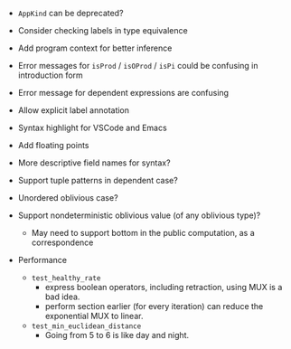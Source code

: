 - `AppKind` can be deprecated?
- Consider checking labels in type equivalence
- Add program context for better inference
- Error messages for `isProd` / `isOProd` / `isPi` could be confusing in
  introduction form
- Error message for dependent expressions are confusing
- Allow explicit label annotation
- Syntax highlight for VSCode and Emacs
- Add floating points
- More descriptive field names for syntax?
- Support tuple patterns in dependent case?
- Unordered oblivious case?
- Support nondeterministic oblivious value (of any oblivious type)?
  + May need to support bottom in the public computation, as a correspondence

- Performance
  + `test_healthy_rate`
    * express boolean operators, including retraction, using MUX is a bad idea.
    * perform section earlier (for every iteration) can reduce the exponential
      MUX to linear.
  + `test_min_euclidean_distance`
    * Going from 5 to 6 is like day and night.
